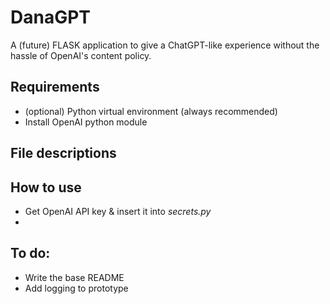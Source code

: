 # DanaGPT
A (future) FLASK application to give a ChatGPT-like experience without the hassle of OpenAI's content policy.

## Requirements
- (optional) Python virtual environment (always recommended)
- Install OpenAI python module

## File descriptions

## How to use
- Get OpenAI API key & insert it into _secrets.py_
- 

## To do:
- Write the base README
- Add logging to prototype
